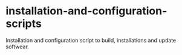 # installation-and-configuration-scripts
Installation and configuration script to build, installations and update softwear.
